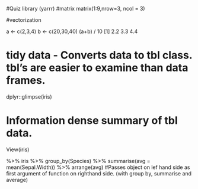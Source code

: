 #Quiz
library (yarrr)
#matrix
matrix(1:9,nrow=3, ncol = 3)

#vectorization

a <- c(2,3,4)
b <- c(20,30,40)
(a+b) / 10
[1] 2.2 3.3 4.4

# tidy data - Converts data to tbl class. tbl’s are easier to examine than data frames. 
dplyr::glimpse(iris)
# Information dense summary of tbl data. 

View(iris)

%>% 
  iris %>%
  group_by(Species) %>%
  summarise(avg = mean(Sepal.Width)) %>%
  arrange(avg)
#Passes object on lef hand side as first argument of function on righthand side. (with group by, summarise and average)


